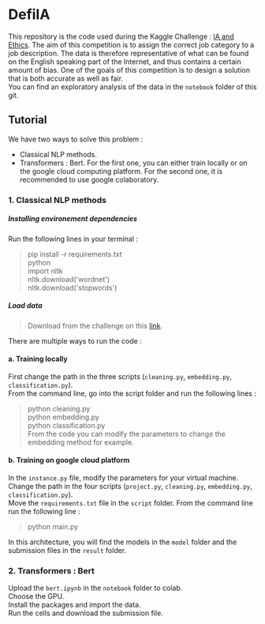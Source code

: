 # DefiIA

This repository is the code used during the Kaggle Challenge : [IA and Ethics](https://www.kaggle.com/c/defi-ia-insa-toulouse/overview). The aim of this competition is to assign the correct job category to a job description.
The data is therefore representative of what can be found on the English speaking part of the Internet, and thus contains a certain amount of bias. One of the goals of this competition is to design a solution that is both accurate as well as fair. <br />
You can find an exploratory analysis of the data in the `notebook` folder of this git. <br />

## Tutorial

We have two ways to solve this problem :
- Classical NLP methods.
- Transformers : Bert.
For the first one, you can either train locally or on the google cloud computing platform. For the second one, it is recommended to use google colaboratory. 

### 1. Classical NLP methods

##### Installing environement dependencies
Run the following lines in your terminal : 
> pip install -r requirements.txt <br />
> python <br />
> import nltk <br />
> nltk.download('wordnet') <br />
> nltk.download('stopwords') <br />

##### Load data
> Download from the challenge on this [link](https://www.kaggle.com/c/defi-ia-insa-toulouse/data).


There are multiple ways to run the code :

#### a. Training locally 
First change the path in the three scripts (`cleaning.py`, `embedding.py`, `classification.py`). <br />
From the command line, go into the script folder and run the following lines : <br />
> python cleaning.py <br />
> python embedding.py <br />
> python classification.py <br />
From the code you can modify the parameters to change the embedding method for example. <br />


#### b. Training on google cloud platform
In the `instance.py` file, modify the parameters for your virtual machine. <br />
Change the path in the four scripts (`project.py`, `cleaning.py`, `embedding.py`, `classification.py`). <br />
Move the `requirements.txt` file in the `script` folder.
From the command line run the following line :
> python main.py

In this architecture, you will find the models in the `model` folder and the submission files in the `result` folder. <br />


### 2. Transformers : Bert
Upload the `bert.ipynb` in the `notebook` folder to colab. <br />
Choose the GPU. <br />
Install the packages and import the data. <br /> 
Run the cells and download the submission file. <br />
